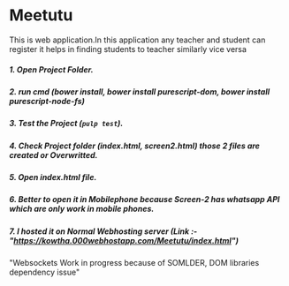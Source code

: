 # Meetutu
This is web application.In this application any teacher and student can register it helps in finding students to teacher similarly vice versa
 
 ##### 1. Open Project Folder.
 ##### 2. run cmd (bower install, bower install purescript-dom, bower install purescript-node-fs)
 ##### 3. Test the Project (`pulp test`).
 ##### 4. Check Project folder (index.html, screen2.html) those 2 files are created or Overwritted.
 ##### 5. Open index.html file.
 ##### 6. Better to open it in Mobilephone because Screen-2 has whatsapp API which are only work in mobile phones.
 ##### 7. I hosted it on Normal Webhosting server (Link :- "https://kowtha.000webhostapp.com/Meetutu/index.html")
 
 "Websockets Work in progress because of SOMLDER, DOM libraries dependency issue"
 
